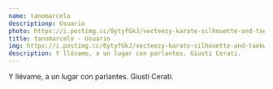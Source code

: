 ```yaml
---
name: tanomarcelo
descriptionp: Usuario
photo: https://i.postimg.cc/0ytyfGkJ/vecteezy-karate-silhouette-and-taekwondo-on-a-white-background-10777981.jpg
title: tanomarcelo - Usuario
img: https://i.postimg.cc/0ytyfGkJ/vecteezy-karate-silhouette-and-taekwondo-on-a-white-background-10777981.jpg
description: Y llévame, a un lugar con parlantes. Giusti Cerati.
---
```


Y llévame, a un lugar con parlantes. Giusti Cerati.

